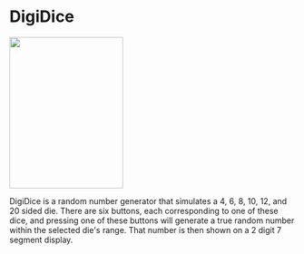 DigiDice
========

<img src="https://raw.github.com/kippkitts/kippkitts.github.io/master/Images/Dice.jpg" width="200px" height="267px"/>

DigiDice is a random number generator that simulates a 4, 6, 8, 10, 12, and 20 sided die.  There are six buttons, each corresponding to one of these dice, and pressing one of these buttons will generate a true random number within the selected die's range.  That number is then shown on a 2 digit 7 segment display.  



